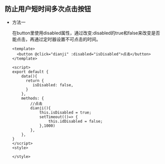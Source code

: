 ## 防止用户短时间多次点击按钮

- 方法一

  在button里使用disabled属性，通过改变:disabled的true和false来改变是否能点击，再通过定时器设置不可点击的时间。
  
  ```vue
  <template>
  	<button @click="dianji" :disabled="isDisabled">点击</button>
  </template>
  
  <script>
  export default {
      data(){
        return {
           isDisabled: false,
        }  
      },
      methods: {
          //点击
          dianji(){
              this.isDisabled = true;
              setTimeout(()=> {
                  this.idDisabled = false;
              },1000)
          },
      },
  }
  </script>
  <style>
    
  </style>
  ```
  
  